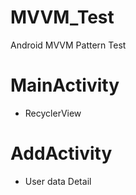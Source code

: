 # MVVM_Test
Android MVVM Pattern Test

# MainActivity
 - RecyclerView   
 
# AddActivity
 - User data Detail   
 
 
